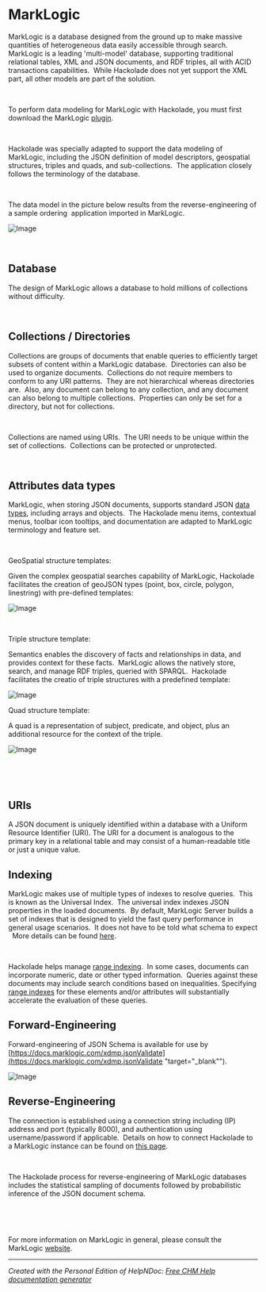 # MarkLogic

MarkLogic is a database designed from the ground up to make massive quantities of heterogeneous data easily accessible through search.&nbsp; MarkLogic is a leading 'multi-model' database, supporting traditional relational tables, XML and JSON documents, and RDF triples, all with ACID transactions capabilities.&nbsp; While Hackolade does not yet support the XML part, all other models are part of the solution.

&nbsp;

To perform data modeling for MarkLogic with Hackolade, you must first download the MarkLogic [plugin](<DownloadadditionalDBtargetplugin.md>). &nbsp;

&nbsp;

Hackolade was specially adapted to support the data modeling of MarkLogic, including the JSON definition of model descriptors, geospatial structures, triples and quads, and sub-collections.&nbsp; The application closely follows the terminology of the database. &nbsp;

&nbsp;

The data model in the picture below results from the reverse-engineering of a sample ordering&nbsp; application imported in MarkLogic.

![Image](<lib/MarkLogic%20workspace.png>)

&nbsp;

## Database ##

The design of MarkLogic allows a database to hold millions of collections without difficulty.

&nbsp;

## Collections / Directories ##

Collections are groups of documents that enable queries to efficiently target subsets of content within a MarkLogic database.&nbsp; Directories can also be used to organize documents.&nbsp; Collections do not require members to conform to any URI patterns.&nbsp; They are not hierarchical whereas directories are.&nbsp; Also, any document can belong to any collection, and any document can also belong to multiple collections.&nbsp; Properties can only be set for a directory, but not for collections.

&nbsp;

Collections are named using URIs.&nbsp; The URI needs to be unique within the set of collections.&nbsp; Collections can be protected or unprotected.

&nbsp;

## Attributes data types ##

MarkLogic, when storing JSON documents, supports standard JSON [data types](<https://www.tutorialspoint.com/documentdb/documentdb\_data\_types.htm> "target=\"\_blank\""), including arrays and objects.&nbsp; The Hackolade menu items, contextual menus, toolbar icon tooltips, and documentation are adapted to MarkLogic terminology and feature set. &nbsp;

&nbsp;

GeoSpatial structure templates:

Given the complex geospatial searches capability of MarkLogic, Hackolade facilitates the creation of geoJSON types (point, box, circle, polygon, linestring) with pre-defined templates:

![Image](<lib/MarkLogic%20geospatial.png>)

&nbsp;

Triple structure template:

Semantics enables the discovery of facts and relationships in data, and provides context for these facts.&nbsp; MarkLogic allows the natively store, search, and manage RDF triples, queried with SPARQL.&nbsp; Hackolade facilitates the creatio of triple structures with a predefined template:

![Image](<lib/MarkLogic%20triple.png>)

Quad structure template:

A quad is a representation of subject, predicate, and object, plus an additional resource for the context of the triple.

![Image](<lib/MarkLogic%20quad.png>)

&nbsp;

&nbsp;

## URIs ##

A JSON document is uniquely identified within a database with a Uniform Resource Identifier (URI). The URI for a document is analogous to the primary key in a relational table and may consist of a human-readable title or just a unique value.

## Indexing ##

MarkLogic makes use of multiple types of indexes to resolve queries.&nbsp; This is known as the Universal Index.&nbsp; The universal index indexes JSON properties in the loaded documents.&nbsp; By default, MarkLogic Server builds a set of indexes that is designed to yield the fast query performance in general usage scenarios.&nbsp; It does not have to be told what schema to expect &nbsp; More details can be found [here](<https://docs.marklogic.com/guide/concepts/indexing> "target=\"\_blank\""). &nbsp;

&nbsp;

Hackolade helps manage [range indexing](<https://docs.marklogic.com/guide/concepts/indexing#id\_51573> "target=\"\_blank\"").&nbsp; In some cases, documents can incorporate numeric, date or other typed information.&nbsp; Queries against these documents may include search conditions based on inequalities. Specifying [range indexes](<https://docs.marklogic.com/guide/admin/range\_index> "target=\"\_blank\"") for these elements and/or attributes will substantially accelerate the evaluation of these queries.

## Forward-Engineering ##

Forward-engineering of JSON Schema is available for use by [https://docs.marklogic.com/xdmp.jsonValidate](<https://docs.marklogic.com/xdmp.jsonValidate> "target=\"\_blank\"").

![Image](<lib/MarkLogic%20Forward-Engineering.png>)

## Reverse-Engineering ##

The connection is established using a connection string including (IP) address and port (typically 8000), and authentication using username/password if applicable.&nbsp; Details on how to connect Hackolade to a MarkLogic instance can be found on [this page](<ConnecttoaMarkLogicinstance.md>).

&nbsp;

The Hackolade process for reverse-engineering of MarkLogic databases includes the statistical sampling of documents followed by probabilistic inference of the JSON document schema.

&nbsp;

&nbsp;

For more information on MarkLogic in general, please consult the MarkLogic [website](<https://www.marklogic.com/> "target=\"\_blank\"").


***
_Created with the Personal Edition of HelpNDoc: [Free CHM Help documentation generator](<https://www.helpndoc.com>)_
